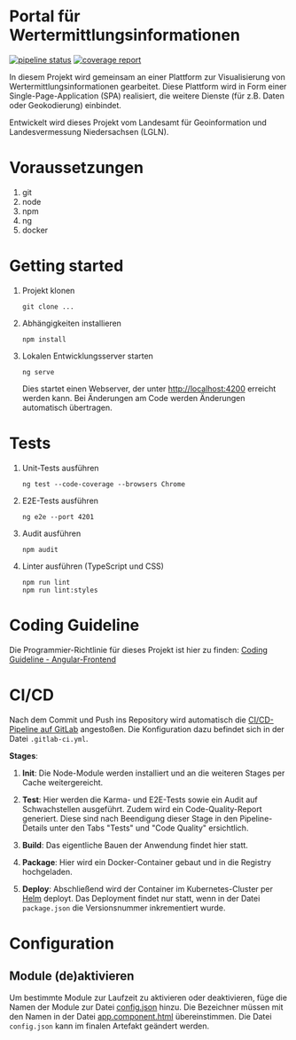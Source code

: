 # Portal für Wertermittlungsinformationen

[![pipeline status](https://gitlab.com/lgln/power.ni/power-frontend/badges/dev/pipeline.svg)](https://gitlab.com/lgln/power.ni/power-frontend/-/commits/dev)
[![coverage report](https://gitlab.com/lgln/power.ni/power-frontend/badges/dev/coverage.svg)](https://gitlab.com/lgln/power.ni/power-frontend/-/commits/dev)

In diesem Projekt wird gemeinsam an einer Plattform zur Visualisierung von Wertermittlungsinformationen gearbeitet.
Diese Plattform wird in Form einer Single-Page-Application (SPA) realisiert, die weitere Dienste (für z.B. Daten oder 
Geokodierung) einbindet. 

Entwickelt wird dieses Projekt vom Landesamt für Geoinformation und Landesvermessung Niedersachsen (LGLN).

# Voraussetzungen

1. git
2. node
3. npm
4. ng
5. docker

# Getting started

1. Projekt klonen  
    ```
   git clone ... 
   ```
2. Abhängigkeiten installieren  
    ```
    npm install
   ```
    
3. Lokalen Entwicklungsserver starten  
    ```
    ng serve
   ```  
    Dies startet einen Webserver, der unter [http://localhost:4200](http://localhost:4200) erreicht werden kann.
    Bei Änderungen am Code werden Änderungen automatisch übertragen. 
 
# Tests

1. Unit-Tests ausführen
   ```
   ng test --code-coverage --browsers Chrome
   ```

2. E2E-Tests ausführen
   ```
   ng e2e --port 4201
   ```
 
3. Audit ausführen
   ```
   npm audit
   ```

4. Linter ausführen (TypeScript und CSS)
   ```
   npm run lint
   npm run lint:styles
   ```

# Coding Guideline
Die Programmier-Richtlinie für dieses Projekt ist hier zu finden:
[Coding Guideline - Angular-Frontend](https://gitlab.com/lgln/power.ni/coding-guidelines/frontend)

# CI/CD
Nach dem Commit und Push ins Repository wird automatisch die [CI/CD-Pipeline auf GitLab](https://gitlab.com/lgln/power.ni/power-frontend/pipelines) angestoßen.
Die Konfiguration dazu befindet sich in der Datei `.gitlab-ci.yml`.

**Stages**:
1. **Init**:
Die Node-Module werden installiert und an die weiteren Stages per Cache weitergereicht.

2. **Test**:
Hier werden die Karma- und E2E-Tests sowie ein Audit auf Schwachstellen ausgeführt.
Zudem wird ein Code-Quality-Report generiert.
Diese sind nach Beendigung dieser Stage in den Pipeline-Details unter den Tabs "Tests" und "Code Quality" ersichtlich.

3. **Build**:
Das eigentliche Bauen der Anwendung findet hier statt.

4. **Package**:
Hier wird ein Docker-Container gebaut und in die Registry hochgeladen.

5. **Deploy**:
Abschließend wird der Container im Kubernetes-Cluster per [Helm](https://helm.sh/) deployt.
Das Deployment findet nur statt, wenn in der Datei `package.json` die Versionsnummer inkrementiert wurde.

# Configuration

## Module (de)aktivieren
Um bestimmte Module zur Laufzeit zu aktivieren oder deaktivieren, füge die Namen der Module zur Datei [config.json](src/assets/config/config.json) hinzu.
Die Bezeichner müssen mit den Namen in der Datei [app.component.html](src/app/app.component.html) übereinstimmen.
Die Datei `config.json` kann im finalen Artefakt geändert werden.
